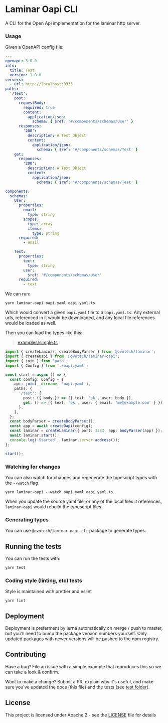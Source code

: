 # Laminar Oapi CLI

A CLI for the Open Api implementation for the laminar http server.

### Usage

Given a OpenAPI config file:

```yaml
---
openapi: 3.0.0
info:
  title: Test
  version: 1.0.0
servers:
  - url: http://localhost:3333
paths:
  '/test':
    post:
      requestBody:
        required: true
        content:
          application/json:
            schema: { $ref: '#/components/schemas/User' }
      responses:
        '200':
          description: A Test Object
          content:
            application/json:
              schema: { $ref: '#/components/schemas/Test' }
    get:
      responses:
        '200':
          description: A Test Object
          content:
            application/json:
              schema: { $ref: '#/components/schemas/Test' }

components:
  schemas:
    User:
      properties:
        email:
          type: string
        scopes:
          type: array
          items:
            type: string
      required:
        - email

    Test:
      properties:
        text:
          type: string
        user:
          $ref: '#/components/schemas/User'
      required:
        - text
```

We can run:

```
yarn laminar-oapi oapi.yaml oapi.yaml.ts
```

Which would convert a given `oapi.yaml` file to a `oapi.yaml.ts`. Any external urls, referenced in it would be downloaded, and any local file references would be loaded as well.

Then you can load the types like this:

> [examples/simple.ts](examples/simple.ts)

```typescript
import { createLaminar, createBodyParser } from '@ovotech/laminar';
import { createOapi } from '@ovotech/laminar-oapi';
import { join } from 'path';
import { Config } from './oapi.yaml';

const start = async () => {
  const config: Config = {
    api: join(__dirname, 'oapi.yaml'),
    paths: {
      '/test': {
        post: ({ body }) => ({ text: 'ok', user: body }),
        get: () => ({ text: 'ok', user: { email: 'me@example.com' } }),
      },
    },
  };
  const bodyParser = createBodyParser();
  const app = await createOapi(config);
  const laminar = createLaminar({ port: 3333, app: bodyParser(app) });
  await laminar.start();
  console.log('Started', laminar.server.address());
};

start();
```

### Watching for changes

You can also watch for changes and regenerate the typescript types with the `--watch` flag

```
yarn laminar-oapi --watch oapi.yaml oapi.yaml.ts
```

When you update the source yaml file, or any of the local files it references, `laminar-oapi` would rebuild the typescript files.

### Generating types

You can use `@ovotech/laminar-oapi-cli` package to generate types.

## Running the tests

You can run the tests with:

```bash
yarn test
```

### Coding style (linting, etc) tests

Style is maintained with prettier and eslint

```
yarn lint
```

## Deployment

Deployment is preferment by lerna automatically on merge / push to master, but you'll need to bump the package version numbers yourself. Only updated packages with newer versions will be pushed to the npm registry.

## Contributing

Have a bug? File an issue with a simple example that reproduces this so we can take a look & confirm.

Want to make a change? Submit a PR, explain why it's useful, and make sure you've updated the docs (this file) and the tests (see [test folder](test)).

## License

This project is licensed under Apache 2 - see the [LICENSE](LICENSE) file for details
